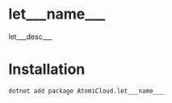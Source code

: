 # let___name___

let___desc___

# Installation

```bash
dotnet add package AtomiCloud.let___name___
```
